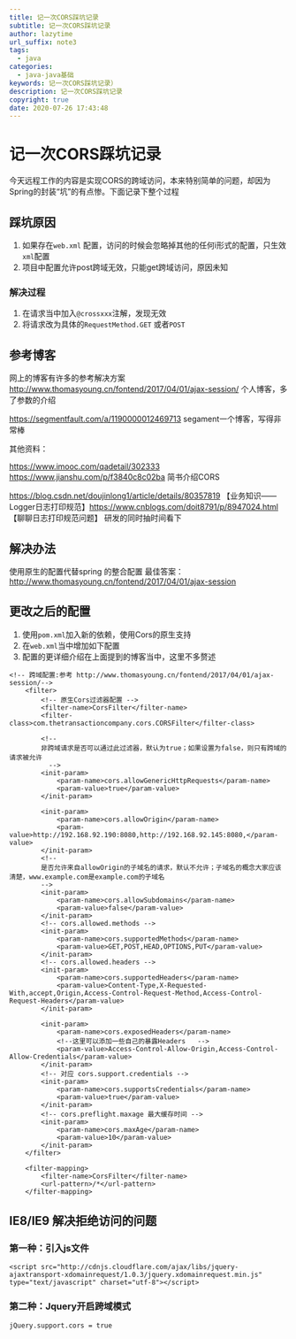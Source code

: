 ```yaml
---
title: 记一次CORS踩坑记录
subtitle: 记一次CORS踩坑记录
author: lazytime
url_suffix: note3
tags:
  - java
categories:
  - java-java基础
keywords: 记一次CORS踩坑记录）
description: 记一次CORS踩坑记录
copyright: true
date: 2020-07-26 17:43:48
---
```


# 记一次CORS踩坑记录

今天远程工作的内容是实现CORS的跨域访问，本来特别简单的问题，却因为Spring的封装“坑”的有点惨。下面记录下整个过程



<!-- more -->

## 踩坑原因

1. 如果存在`web.xml` 配置，访问的时候会忽略掉其他的任何i形式的配置，只生效`xml`配置
2. 项目中配置允许post跨域无效，只能get跨域访问，原因未知

### 解决过程

1. 在请求当中加入`@crossxxx`注解，发现无效
2. 将请求改为具体的`RequestMethod.GET` 或者`POST`

## 参考博客

网上的博客有许多的参考解决方案 http://www.thomasyoung.cn/fontend/2017/04/01/ajax-session/ 个人博客，多了参数的介绍

https://segmentfault.com/a/1190000012469713 segament一个博客，写得非常棒

其他资料：

https://www.imooc.com/qadetail/302333 https://www.jianshu.com/p/f3840c8c02ba 简书介绍CORS

https://blog.csdn.net/doujinlong1/article/details/80357819 【业务知识——Logger日志打印规范】https://www.cnblogs.com/doit8791/p/8947024.html 【聊聊日志打印规范问题】 研发的同时抽时间看下

## 解决办法

使用原生的配置代替spring 的整合配置 最佳答案：http://www.thomasyoung.cn/fontend/2017/04/01/ajax-session

## 更改之后的配置

1. 使用`pom.xml`加入新的依赖，使用Cors的原生支持
2. 在`web.xml`当中增加如下配置
3. 配置的更详细介绍在上面提到的博客当中，这里不多赘述

```
<!-- 跨域配置:参考 http://www.thomasyoung.cn/fontend/2017/04/01/ajax-session/-->
    <filter>
        <!-- 原生Cors过滤器配置 -->
        <filter-name>CorsFilter</filter-name>
        <filter-class>com.thetransactioncompany.cors.CORSFilter</filter-class>

        <!--
		非跨域请求是否可以通过此过滤器，默认为true；如果设置为false，则只有跨域的请求被允许
          -->
        <init-param>
            <param-name>cors.allowGenericHttpRequests</param-name>
            <param-value>true</param-value>
        </init-param>

        <init-param>
            <param-name>cors.allowOrigin</param-name>
            <param-value>http://192.168.92.190:8080,http://192.168.92.145:8080,</param-value>
        </init-param>
        <!--
        是否允许来自allowOrigin的子域名的请求，默认不允许；子域名的概念大家应该清楚，www.example.com是example.com的子域名
        -->
        <init-param>
            <param-name>cors.allowSubdomains</param-name>
            <param-value>false</param-value>
        </init-param>
        <!-- cors.allowed.methods -->
        <init-param>
            <param-name>cors.supportedMethods</param-name>
            <param-value>GET,POST,HEAD,OPTIONS,PUT</param-value>
        </init-param>
        <!-- cors.allowed.headers -->
        <init-param>
            <param-name>cors.supportedHeaders</param-name>
            <param-value>Content-Type,X-Requested-With,accept,Origin,Access-Control-Request-Method,Access-Control-Request-Headers</param-value>
        </init-param>

        <init-param>
            <param-name>cors.exposedHeaders</param-name>
            <!--这里可以添加一些自己的暴露Headers   -->
            <param-value>Access-Control-Allow-Origin,Access-Control-Allow-Credentials</param-value>
        </init-param>
        <!-- 对应 cors.support.credentials -->
        <init-param>
            <param-name>cors.supportsCredentials</param-name>
            <param-value>true</param-value>
        </init-param>
        <!-- cors.preflight.maxage 最大缓存时间 -->
        <init-param>
            <param-name>cors.maxAge</param-name>
            <param-value>10</param-value>
        </init-param>
    </filter>
  
    <filter-mapping>
        <filter-name>CorsFilter</filter-name>
        <url-pattern>/*</url-pattern>
    </filter-mapping>
```

## IE8/IE9 解决拒绝访问的问题

### 第一种：引入js文件

```
<script src="http://cdnjs.cloudflare.com/ajax/libs/jquery-ajaxtransport-xdomainrequest/1.0.3/jquery.xdomainrequest.min.js" type="text/javascript" charset="utf-8"></script>
```

### 第二种：Jquery开启跨域模式

```
jQuery.support.cors = true
```